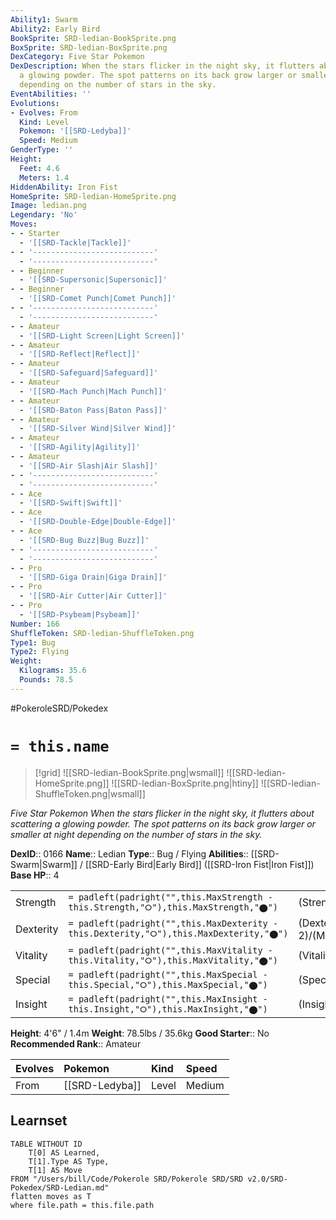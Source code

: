 ```yaml
---
Ability1: Swarm
Ability2: Early Bird
BookSprite: SRD-ledian-BookSprite.png
BoxSprite: SRD-ledian-BoxSprite.png
DexCategory: Five Star Pokemon
DexDescription: When the stars flicker in the night sky, it flutters about scattering
  a glowing powder. The spot patterns on its back grow larger or smaller at night
  depending on the number of stars in the sky.
EventAbilities: ''
Evolutions:
- Evolves: From
  Kind: Level
  Pokemon: '[[SRD-Ledyba]]'
  Speed: Medium
GenderType: ''
Height:
  Feet: 4.6
  Meters: 1.4
HiddenAbility: Iron Fist
HomeSprite: SRD-ledian-HomeSprite.png
Image: ledian.png
Legendary: 'No'
Moves:
- - Starter
  - '[[SRD-Tackle|Tackle]]'
- - '---------------------------'
  - '---------------------------'
- - Beginner
  - '[[SRD-Supersonic|Supersonic]]'
- - Beginner
  - '[[SRD-Comet Punch|Comet Punch]]'
- - '---------------------------'
  - '---------------------------'
- - Amateur
  - '[[SRD-Light Screen|Light Screen]]'
- - Amateur
  - '[[SRD-Reflect|Reflect]]'
- - Amateur
  - '[[SRD-Safeguard|Safeguard]]'
- - Amateur
  - '[[SRD-Mach Punch|Mach Punch]]'
- - Amateur
  - '[[SRD-Baton Pass|Baton Pass]]'
- - Amateur
  - '[[SRD-Silver Wind|Silver Wind]]'
- - Amateur
  - '[[SRD-Agility|Agility]]'
- - Amateur
  - '[[SRD-Air Slash|Air Slash]]'
- - '---------------------------'
  - '---------------------------'
- - Ace
  - '[[SRD-Swift|Swift]]'
- - Ace
  - '[[SRD-Double-Edge|Double-Edge]]'
- - Ace
  - '[[SRD-Bug Buzz|Bug Buzz]]'
- - '---------------------------'
  - '---------------------------'
- - Pro
  - '[[SRD-Giga Drain|Giga Drain]]'
- - Pro
  - '[[SRD-Air Cutter|Air Cutter]]'
- - Pro
  - '[[SRD-Psybeam|Psybeam]]'
Number: 166
ShuffleToken: SRD-ledian-ShuffleToken.png
Type1: Bug
Type2: Flying
Weight:
  Kilograms: 35.6
  Pounds: 78.5
---
```


#PokeroleSRD/Pokedex

# `= this.name`

> [!grid]
> ![[SRD-ledian-BookSprite.png|wsmall]]
> ![[SRD-ledian-HomeSprite.png]]
> ![[SRD-ledian-BoxSprite.png|htiny]]
> ![[SRD-ledian-ShuffleToken.png|wsmall]]


*Five Star Pokemon*
*When the stars flicker in the night sky, it flutters about scattering a glowing powder. The spot patterns on its back grow larger or smaller at night depending on the number of stars in the sky.*

**DexID**:: 0166
**Name**:: Ledian
**Type**:: Bug / Flying
**Abilities**:: [[SRD-Swarm|Swarm]] / [[SRD-Early Bird|Early Bird]] ([[SRD-Iron Fist|Iron Fist]])
**Base HP**:: 4

|           |                                                                                        |                                          |
| --------- | -------------------------------------------------------------------------------------- | ---------------------------------------- |
| Strength  | `= padleft(padright("",this.MaxStrength - this.Strength,"⭘"),this.MaxStrength,"⬤")`    | (Strength::1)/(MaxStrength::3)   |
| Dexterity | `= padleft(padright("",this.MaxDexterity - this.Dexterity,"⭘"),this.MaxDexterity,"⬤")` | (Dexterity:: 2)/(MaxDexterity::5) |
| Vitality  | `= padleft(padright("",this.MaxVitality - this.Vitality,"⭘"),this.MaxVitality,"⬤")`    | (Vitality::2)/(MaxVitality::4)   |
| Special   | `= padleft(padright("",this.MaxSpecial - this.Special,"⭘"),this.MaxSpecial,"⬤")`       | (Special::2)/(MaxSpecial::4)     |
| Insight   | `= padleft(padright("",this.MaxInsight - this.Insight,"⭘"),this.MaxInsight,"⬤")`       | (Insight::3)/(MaxInsight::6)     |

**Height**: 4'6" / 1.4m
**Weight**: 78.5lbs / 35.6kg
**Good Starter**:: No
**Recommended Rank**:: Amateur

| Evolves   | Pokemon        | Kind   | Speed   |
|:----------|:---------------|:-------|:--------|
| From      | [[SRD-Ledyba]] | Level  | Medium  |

## Learnset

```dataview
TABLE WITHOUT ID
    T[0] AS Learned,
    T[1].Type AS Type,
    T[1] AS Move
FROM "/Users/bill/Code/Pokerole SRD/Pokerole SRD/SRD v2.0/SRD-Pokedex/SRD-Ledian.md"
flatten moves as T
where file.path = this.file.path
```
